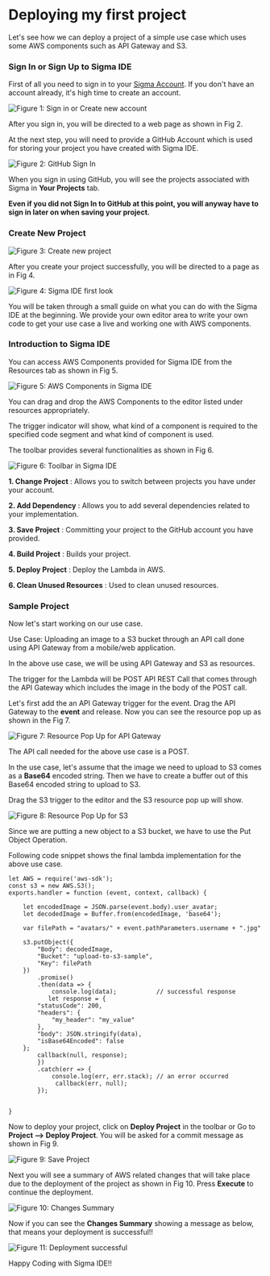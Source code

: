 # Deploying my first project
Let's see how we can deploy a project of a simple use case which uses some AWS components such as API Gateway and S3.

### Sign In or Sign Up to Sigma IDE

First of all you need to sign in to your [Sigma Account](https://sigma.slappforge.com/#/signin). If you don't have an account already, it's high time to create an account.

![Figure 1: Sign in or Create new account](images/sign_in.png)

After you sign in, you will be directed to a web page as shown in Fig 2.

At the next step, you will need to provide a GitHub Account which is used for storing your project you have created with Sigma IDE.

![Figure 2: GitHub Sign In](images/github_sign_in.png)

When you sign in using GitHub, you will see the projects associated with Sigma in **Your Projects** tab.

**Even if you did not Sign In to GitHub at this point, you will anyway have to sign in later on when saving your project.**

### Create New Project

![Figure 3: Create new project](images/create_new_project.png)

After you create your project successfully, you will be directed to a page as in Fig 4.

![Figure 4: Sigma IDE first look](/images/first_look.png)

You will be taken through a small guide on what you can do with the Sigma IDE at the beginning.
We provide your own editor area to write your own code to get your use case a live and working one with AWS components.

### Introduction to Sigma IDE

You can access AWS Components provided for Sigma IDE from the Resources tab as shown in Fig 5.

![Figure 5: AWS Components in Sigma IDE](images/sigma_intro1.png)

You can drag and drop the AWS Components to the editor listed under resources appropriately.

The trigger indicator will show, what kind of a component is required to the specified code segment and what kind of component is used.

 The toolbar provides several functionalities as shown in Fig 6.

 ![Figure 6: Toolbar in Sigma IDE](images/sigma_intro_toolbar.png)

 **1. Change Project** : Allows you to switch between projects you have under your account.

 **2. Add Dependency** : Allows you to add several dependencies related to your implementation.

 **3. Save Project** : Committing your project to the GitHub account you have provided.

 **4. Build Project** : Builds your project.

 **5. Deploy Project** : Deploy the Lambda in AWS.

 **6. Clean Unused Resources** :  Used to clean unused resources.

### Sample Project

Now let's start working on our use case.

Use Case: Uploading an image to a S3 bucket through an API call done using API Gateway from a mobile/web application.

In the above use case, we will be using API Gateway and S3 as resources.

The trigger for the Lambda will be POST API REST Call that comes through the API Gateway which includes the image in the body of the POST call.

Let's first add the an API Gateway trigger for the event. Drag the API Gateway to the **event** and release. Now you can see the resource pop up as shown in the Fig 7.

![Figure 7: Resource Pop Up for API Gateway](images/apiTrigger.png)

The API call needed for the above use case is a POST.

In the use case, let's assume that the image we need to upload to S3 comes as a **Base64** encoded string. Then we have to create a buffer out of this Base64 encoded string to upload to S3.

Drag the S3 trigger to the editor and the S3 resource pop up will show.

![Figure 8: Resource Pop Up for S3](images/s3Trigger.png)

Since we are putting a new object to a S3 bucket, we have to use the Put Object Operation.

Following code snippet shows the final lambda implementation for the above use case.

````
let AWS = require('aws-sdk');
const s3 = new AWS.S3();
exports.handler = function (event, context, callback) {

	let encodedImage = JSON.parse(event.body).user_avatar;
	let decodedImage = Buffer.from(encodedImage, 'base64');

	var filePath = "avatars/" + event.pathParameters.username + ".jpg"

	s3.putObject({
		"Body": decodedImage,
		"Bucket": "upload-to-s3-sample",
		"Key": filePath
	})
		.promise()
		.then(data => {
			console.log(data);           // successful response
		   let response = {
        "statusCode": 200,
        "headers": {
            "my_header": "my_value"
        },
        "body": JSON.stringify(data),
        "isBase64Encoded": false
    };
        callback(null, response);
		})
		.catch(err => {
			console.log(err, err.stack); // an error occurred
			 callback(err, null);
		});


}

````

Now to deploy your project, click on **Deploy Project** in the toolbar or Go to **Project --> Deploy Project**.
You will be asked for a commit message as shown in Fig 9.

![Figure 9: Save Project](images/commit_message.png)

Next you will see a summary of AWS related changes that will take place due to the deployment of the project as shown in Fig 10. Press **Execute** to continue the deployment.

![Figure 10: Changes Summary](images/changes_summary.png)

Now if you can see the **Changes Summary** showing a message as below, that means your deployment is successful!!

![Figure 11: Deployment successful](images/deployment_successful.png)

Happy Coding with Sigma IDE!!
